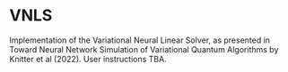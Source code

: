 # VNLS

Implementation of the Variational Neural Linear Solver, as presented in Toward Neural Network Simulation of Variational
Quantum Algorithms by Knitter et al (2022). User instructions TBA.